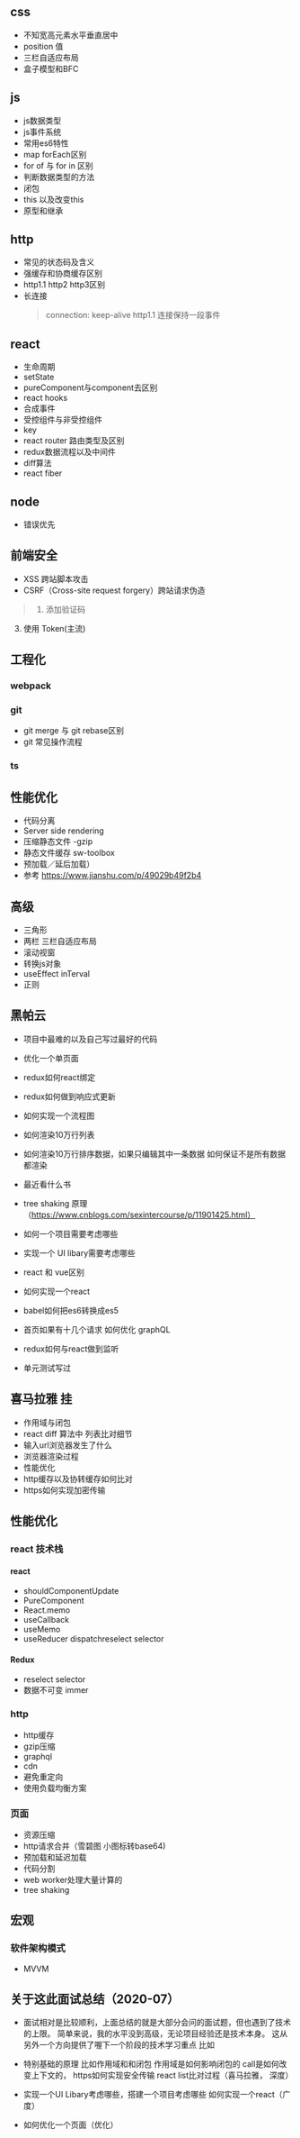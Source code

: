 ## css
- 不知宽高元素水平垂直居中
- position 值
- 三栏自适应布局
- 盒子模型和BFC


## js
- js数据类型
- js事件系统
- 常用es6特性
- map forEach区别
- for of 与 for in 区别
- 判断数据类型的方法
- 闭包
- this 以及改变this
- 原型和继承


## http
- 常见的状态码及含义
- 强缓存和协商缓存区别
- http1.1 http2 http3区别
- 长连接 
  > connection: keep-alive http1.1 连接保持一段事件

## react
- 生命周期
- setState
- pureComponent与component去区别
- react hooks
- 合成事件
- 受控组件与非受控组件
- key
- react router 路由类型及区别
- redux数据流程以及中间件
- diff算法
- react fiber

## node
- 错误优先

## 前端安全
- XSS 跨站脚本攻击
- CSRF（Cross-site request forgery）跨站请求伪造
 > 1. 添加验证码
   3. 使用 Token(主流)



## 工程化

### webpack

### git
- git merge 与 git rebase区别
- git 常见操作流程

### ts

## 性能优化
- 代码分离
- Server side rendering
- 压缩静态文件 -gzip
- 静态文件缓存 sw-toolbox
- 预加载／延后加载）
- 参考 https://www.jianshu.com/p/49029b49f2b4


## 高级
- 三角形
- 两栏 三栏自适应布局
- 滚动视窗
- 转换js对象
- useEffect inTerval
- 正则

## 黑帕云
- 项目中最难的以及自己写过最好的代码
- 优化一个单页面
- redux如何react绑定
- redux如何做到响应式更新
- 如何实现一个流程图
- 如何渲染10万行列表
- 如何渲染10万行排序数据，如果只编辑其中一条数据  如何保证不是所有数据都渲染
- 最近看什么书
- tree shaking 原理（https://www.cnblogs.com/sexintercourse/p/11901425.html）
- 如何一个项目需要考虑哪些
- 实现一个 UI libary需要考虑哪些
- react  和 vue区别
- 如何实现一个react



- babel如何把es6转换成es5
- 首页如果有十几个请求  如何优化  graphQL
- redux如何与react做到监听
- 单元测试写过


## 喜马拉雅 挂
- 作用域与闭包
- react diff 算法中 列表比对细节
- 输入url浏览器发生了什么
- 浏览器渲染过程
- 性能优化
- http缓存以及协转缓存如何比对
- https如何实现加密传输

## 性能优化
### react 技术栈
#### react
  - shouldComponentUpdate
  - PureComponent
  - React.memo
  - useCallback
  - useMemo
  - useReducer dispatchreselect selector

#### Redux
- reselect selector
- 数据不可变  immer

### http
- http缓存
- gzip压缩
- graphql
- cdn
- 避免重定向
- 使用负载均衡方案


### 页面
- 资源压缩
- http请求合并（雪碧图 小图标转base64)
- 预加载和延迟加载
- 代码分割
- web worker处理大量计算的
- tree shaking
  



## 宏观
### 软件架构模式
  - MVVM




## 关于这此面试总结（2020-07）

- 面试相对是比较顺利，上面总结的就是大部分会问的面试题，但也遇到了技术的上限。
简单来说，我的水平没到高级，无论项目经验还是技术本身。
 这从另外一个方向提供了喔下一个阶段的技术学习重点 比如

- 特别基础的原理  比如作用域和和闭包  作用域是如何影响闭包的 call是如何改变上下文的， https如何实现安全传输 react  list比对过程（喜马拉雅， 深度）

- 实现一个UI Libary考虑哪些，搭建一个项目考虑哪些 如何实现一个react（广度）
- 如何优化一个页面（优化）

